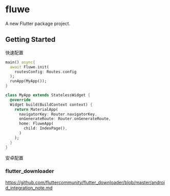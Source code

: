 # fluwe

A new Flutter package project.

## Getting Started

快速配置

```dart
main() async{
  await Fluwe.init(
    routesConfig: Routes.config
  );
  runApp(MyApp());
}

class MyApp extends StatelessWidget {
  @override
  Widget build(BuildContext context) {
    return MaterialApp(
      navigatorKey: Router.navigatorKey,
      onGenerateRoute: Router.onGenerateRoute,
      home: FluweApp(
        child: IndexPage(),
      )
    );
  }
}
```


安卓配置
### flutter_downloader
https://github.com/fluttercommunity/flutter_downloader/blob/master/android_integration_note.md